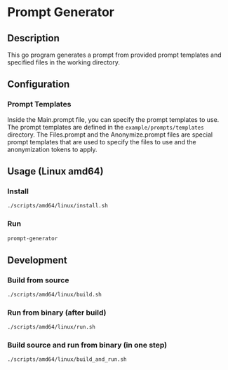 # Prompt Generator

## Description
This go program generates a prompt from provided prompt templates and specified files in the working directory.


## Configuration
### Prompt Templates
Inside the Main.prompt file, you can specify the prompt templates to use. The prompt templates are defined in the `example/prompts/templates` directory.
The Files.prompt and the Anonymize.prompt files are special prompt templates that are used to specify the files to use and the anonymization tokens to apply.


## Usage (Linux amd64)
### Install
```bash
./scripts/amd64/linux/install.sh
```

### Run
```bash
prompt-generator
```


## Development
### Build from source
```bash
./scripts/amd64/linux/build.sh
```

### Run from binary (after build)
```bash
./scripts/amd64/linux/run.sh
```

### Build source and run from binary (in one step)
```bash
./scripts/amd64/linux/build_and_run.sh
```
